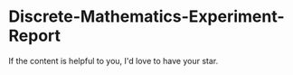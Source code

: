 # Discrete-Mathematics-Experiment-Report

If the content is helpful to you, I'd love to have your star.
